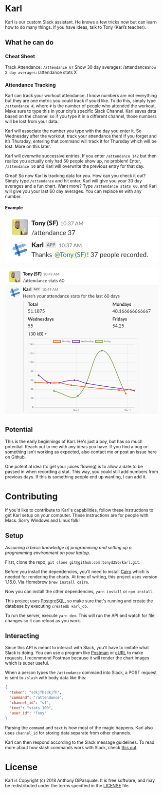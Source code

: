 # Karl

Karl is our custom Slack assistant. He knows a few tricks now but can learn how
to do many things. If you have ideas, talk to Tony (Karl’s teacher).

## What he can do

### Cheat Sheet

Track Attendance: `/attendance 67`
Show 30 day averages: /attendance`
Show X day averages: `/attendance stats X`

### Attendance Tracking

Karl can track your workout attendance. I know numbers are not everything but
they are one metric you could track if you’d like. To do this, simply type
`/attendance #`, where `#` is the number of people who attended the workout.
Make sure to type this in your city’s specific Slack Channel. Karl saves data
based on the channel so if you type it in a different channel, those numbers
will be lost from your data.

Karl will associate the number you type with the day you enter it. So Wednesday
after the workout, track your attendance then! If you forget and it’s Thursday,
entering that command will track it for Thursday which will be lost. More on
this later.

Karl will overwrite successive entries. If you enter `/attendance 142` but then
realize you actually only had 50 people show up, no problem! Enter, `/attendance
50` and Karl will overwrite the previous entry for that day.

Great! So now Karl is tracking data for you. How can you check it out? Simply
type `/attendance` and hit enter. Karl will give you your 30 day averages and a
fun chart. Want more?  Type `/attendance stats 60`, and Karl will give you your
last 60 day averages. You can replace `60` with any number.

#### Example

![Karl Tracking](https://github.com/tonyd256/karl/blob/master/images/karl-tracking.png)

![Karl Stats](https://github.com/tonyd256/karl/blob/master/images/karl-stats.png)

## Potential

This is the early beginnings of Karl. He's just a boy, but has so much
potential. Reach out to me with any ideas you have. If you find a bug or
something isn't working as expected, also contact me or post an issue here on
Github.

One potential idea (to get your juices flowing) is to allow a date to be passed
in when recording a stat. This way, you could still add numbers from previous
days. If this is something people end up wanting, I can add it.

# Contributing

If you'd like to contribute to Karl's capabilities, follow these instructions to
get Karl setup on your computer. These instructions are for people with Macs.
Sorry Windows and Linux folk!

## Setup

*Assuming a basic knowledge of programming and setting up a programming
environment on your laptop.*

First, clone the repo, `git clone git@github.com:tonyd256/karl.git`.

Before you install the dependencies, you'll need to install [Cairo] which is
needed for rendering the charts. At time of writing, this project uses version
1.16.0. Via Homebrew `brew install cairo`.

[Cairo]: https://www.cairographics.org

Now you can install the other dependencies, `yarn install` or `npm install`.

This project uses [PostgreSQL], so make sure that's running and create the
database by executing `createdb karl_db`.

[PostgreSQL]: https://www.postgresql.org/

To run the server, execute `yarn dev`. This will run the API and watch for file
changes so it can reload as you work.

## Interacting

Since this API is meant to interact with Slack, you'll have to imitate what
Slack is doing. You can use a program like [Postman] or [cURL] to make requests.
I recommend Postman because it will render the chart images which is super
useful.

[Postman]: https://www.getpostman.com/
[cURL]: https://curl.haxx.se/

When a person types the `/attendance` command into Slack, a POST request is sent
to `/slash` with body data like this:

```json
{
  "token": "sdkjfhsdkjfh",
  "command": "/attendance",
  "channel_id": "sf",
  "text": "stats 100",
  "user_id": "Tony"
}
```

Parsing the `command` and `text` is how most of the magic happens. Karl also
uses `channel_id` for storing data separate from other channels.

Karl can then respond according to the Slack message guidelines. To read more
about how slash commands work with Slack, check [this out].

[this out]: https://api.slack.com/slash-commands

# License

Karl is Copyright (c) 2018 Anthony DiPasquale. It is free software, and may be
redistributed under the terms specified in the [LICENSE](LICENSE) file.
